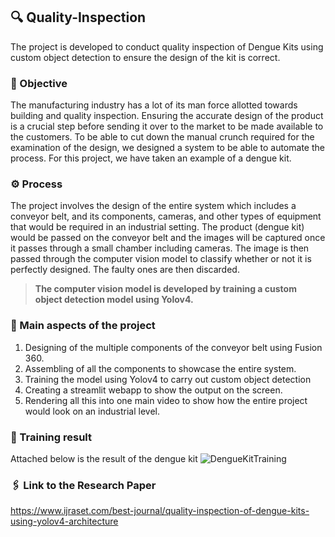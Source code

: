 ## 🔍 Quality-Inspection
The project is developed to conduct quality inspection of Dengue Kits using custom object detection to ensure the design of the kit is correct.

### 🚀 Objective
The manufacturing industry has a lot of its man force allotted towards building and quality inspection. Ensuring the accurate design of the product is a crucial step before sending it over to the market to be made available to the customers. To be able to cut down the manual crunch required for the examination of the design, we designed a system to be able to automate the process. 
For this project, we have taken an example of a dengue kit.

### ⚙️ Process 
The project involves the design of the entire system which includes a conveyor belt, and its components, cameras, and other types of equipment that would be required in an industrial setting. The product (dengue kit) would be passed on the conveyor belt and the images will be captured once it passes through a small chamber including cameras. The image is then passed through the computer vision model to classify whether or not it is perfectly designed. The faulty ones are then discarded.

>**The computer vision model is developed by training a custom object detection model using Yolov4.**

### 📍 Main aspects of the project
1. Designing of the multiple components of the conveyor belt using Fusion 360. 
2. Assembling of all the components to showcase the entire system.
3. Training the model using Yolov4 to carry out custom object detection
4. Creating a streamlit webapp to show the output on the screen.
5. Rendering all this into one main video to show how the entire project would look on an industrial level.

### 🔳 Training result 
Attached below is the result of the dengue kit
![DengueKitTraining](https://user-images.githubusercontent.com/66629830/183103562-d8f2ca41-2e12-44e3-8d2a-16ae3e31a008.png)

### 🖇️ Link to the Research Paper

https://www.ijraset.com/best-journal/quality-inspection-of-dengue-kits-using-yolov4-architecture


